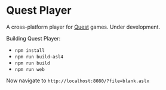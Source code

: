 Quest Player
============

A cross-platform player for [Quest](http://textadventures.co.uk/quest/) games. Under development.

Building Quest Player:
- `npm install`
- `npm run build-asl4`
- `npm run build`
- `npm run web`

Now navigate to `http://localhost:8080/?file=blank.aslx`
